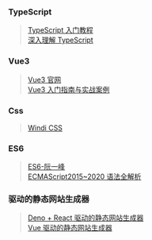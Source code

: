 ### TypeScript

> [TypeScript 入门教程](https://ts.xcatliu.com/)  
> [深入理解 TypeScript](https://jkchao.github.io/typescript-book-chinese/)

### Vue3

> [Vue3 官网](https://staging-cn.vuejs.org/)  
> [Vue3 入门指南与实战案例](https://vue3.chengpeiquan.com/)

### Css

> [Windi CSS](https://cn.windicss.org/)

### ES6

> [ES6-阮一峰](https://wangdoc.com/es6/index.html)  
> [ECMAScript2015~2020 语法全解析](http://es.xiecheng.live/)

### 驱动的静态网站生成器

> [Deno + React 驱动的静态网站生成器](https://pagic.org/zh-CN/)  
> [Vue 驱动的静态网站生成器](https://vuepress.vuejs.org/zh/)
